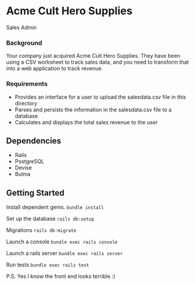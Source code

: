 # Acme Cult Hero Supplies
Sales Admin

### Background
Your company just acquired Acme Cult Hero Supplies. They have been using a CSV worksheet to track sales data, and you need to transform that into a web application to track revenue.

### Requirements
- Provides an interface for a user to upload the salesdata.csv file in this directory
- Parses and persists the information in the salesdata.csv file to a database
- Calculates and displays the total sales revenue to the user

## Dependencies
- Rails
- PostgreSQL
- Devise
- Bulma

## Getting Started
Install dependent gems.
`bundle install`

Set up the database
`rails db:setup`

Migrations
`rails db:migrate`

Launch a console
`bundle exec rails console`

Launch a rails server
`bundle exec rails server`

Run tests
`bundle exec rails test`

P.S. Yes I know the front end looks terrible :)
